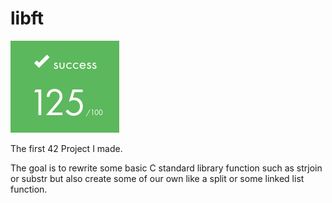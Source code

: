 # libft

![](https://github.com/a-boring-man/libft/blob/main/125_score_icon.png)

The first 42 Project I made.

The goal is to rewrite some basic C standard library function such as strjoin or substr but also create some of our own like a split or some linked list function.
